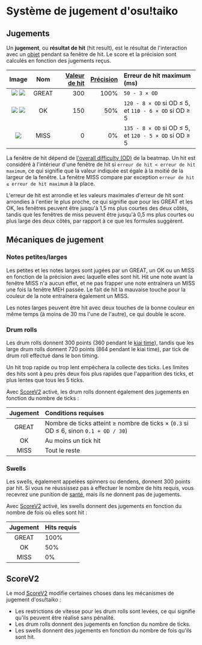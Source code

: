 # Système de jugement d'osu!taiko

## Jugements

Un **jugement**, ou **résultat de hit** (hit result), est le résultat de l'interaction avec un [objet](/wiki/Gameplay/Hit_object) pendant sa fenêtre de hit. Le score et la précision sont calculés en fonction des jugements reçus.

| Image | Nom | [Valeur de hit](/wiki/Gameplay/Score/ScoreV1/osu!taiko) | [Précision](/wiki/Gameplay/Accuracy#osu!taiko) | Erreur de hit maximum (ms) |
| :-: | :-: | --: | --: | :-- |
| ![](/wiki/shared/judgement/osu!taiko/taiko-hit300g.png) ![](/wiki/shared/judgement/osu!taiko/taiko-hit300.png) | GREAT | 300 | 100% | `50 - 3 × OD` |
| ![](/wiki/shared/judgement/osu!taiko/taiko-hit100k.png) ![](/wiki/shared/judgement/osu!taiko/taiko-hit100.png) | OK | 150 | 50% | `120 - 8 × OD` si OD ≤ 5, et `110 - 6 × OD` si OD ≥ 5 |
| ![](/wiki/shared/judgement/osu!taiko/taiko-hit0.png) | MISS | 0 | 0% | `135 - 8 × OD` si OD ≤ 5, et `120 - 5 × OD` si OD ≥ 5 |

La fenêtre de hit dépend de [l'overall difficulty (OD)](/wiki/Beatmap/Overall_difficulty) de la beatmap. Un hit est considéré à l'intérieur d'une fenêtre de hit si `erreur de hit < erreur de hit maximum`, ce qui signifie que la valeur indiquée est égale à la moitié de la largeur de la fenêtre. La fenêtre MISS compare par exception `erreur de hit ≤ erreur de hit maximum` à la place.

L'erreur de hit est arrondie et les valeurs maximales d'erreur de hit sont arrondies à l'entier le plus proche, ce qui signifie que pour les GREAT et les OK, les fenêtres peuvent être jusqu'à 1,5 ms plus courtes des deux côtés, tandis que les fenêtres de miss peuvent être jusqu'à 0,5 ms plus courtes ou plus large des deux côtés, par rapport à ce que les formules suggèrent.

## Mécaniques de jugement

### Notes petites/larges

Les petites et les notes larges sont jugées par un GREAT, un OK ou un MISS en fonction de la précision avec laquelle elles sont hit. Hit une note avant la fenêtre MISS n'a aucun effet, et ne pas frapper une note entraînera un MISS une fois la fenêtre MEH passée. Le fait de hit la mauvaise touche pour la couleur de la note entraînera également un MISS.

Les notes larges peuvent être hit avec deux touches de la bonne couleur en même temps (à moins de 30 ms l'une de l'autre), ce qui double le score.

### Drum rolls

Les drum rolls donnent 300 points (360 pendant le [kiai time](/wiki/Gameplay/Kiai_time)), tandis que les large drum rolls donnent 720 points (864 pendant le kiai time), par tick de drum roll effectué dans le bon timing.

Un hit trop rapide ou trop lent empêchera la collecte des ticks. Les limites des hits sont à peu près deux fois plus rapides que l'apparition des ticks, et plus lentes que tous les 5 ticks.

Avec [ScoreV2](/wiki/Gameplay/Game_modifier/ScoreV2) activé, les drum rolls donnent également des jugements en fonction du nombre de ticks :

| Jugement | Conditions requises |
| :-: | :-- |
| GREAT | Nombre de ticks atteint ≥ nombre de ticks × (`0.3` si OD ≤ 6, sinon `0.1 + OD / 30`) |
| OK | Au moins un tick hit |
| MISS | Tout le reste |

### Swells

Les swells, également appelées spinners ou dendens, donnent 300 points par hit. Si vous ne réussissez pas à effectuer le nombre de hits requis, vous recevrez une punition de [santé](/wiki/Gameplay/Health), mais ils ne donnent pas de jugements.

Avec [ScoreV2](/wiki/Gameplay/Game_modifier/ScoreV2) activé, les swells donnent des jugements en fonction du nombre de fois où elles sont hit :

| Jugement | Hits requis |
| :-: | :-- |
| GREAT | 100% |
| OK | 50% |
| MISS | 0% |

## ScoreV2

Le mod [ScoreV2](/wiki/Gameplay/Game_modifier/ScoreV2) modifie certaines choses dans les mécanismes de jugement d'osu!taiko :

- Les restrictions de vitesse pour les drum rolls sont levées, ce qui signifie qu'ils peuvent être réalisé sans pénalité.
- Les drum rolls donnent des jugements en fonction du nombre de ticks.
- Les swells donnent des jugements en fonction du nombre de fois qu'ils sont hit.
